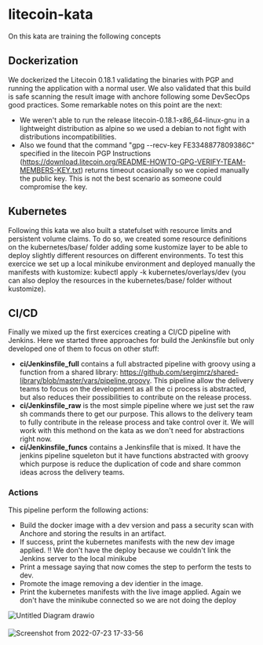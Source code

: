 # litecoin-kata

On this kata are training the following concepts

## Dockerization
We dockerized the Litecoin 0.18.1 validating the binaries with PGP and running the application with a normal user. We also validated that this build is safe scanning the result image with anchore following some DevSecOps good practices. Some remarkable notes on this point are the next:
* We weren't able to run the release litecoin-0.18.1-x86_64-linux-gnu in a lightweight distribution as alpine so we used a debian to not fight with distributions incompatibilities.
* Also we found that the command "gpg --recv-key FE3348877809386C" specified in the litecoin PGP Instructions (https://download.litecoin.org/README-HOWTO-GPG-VERIFY-TEAM-MEMBERS-KEY.txt) returns timeout ocasionally so we copied manually the public key. This is not the best scenario as someone could compromise the key.

## Kubernetes 
Following this kata we also built a statefulset with resource limits and persistent volume claims. To do so, we created some resource definitions on the kubernetes/base/ folder adding some kustomize layer to be able to deploy slightly different resources on different environments.
To test this exercice we set up a local minikube environment and deployed manually the manifests with kustomize: kubectl apply -k kubernetes/overlays/dev (you can also deploy the resources in the kubernetes/base/ folder without kustomize).

## CI/CD
Finally we mixed up the first exercices creating a CI/CD pipeline with Jenkins.
Here we started three approaches for build the Jenkinsfile but only developed one of them to focus on other stuff:
* **ci/Jenkinsfile_full** contains a full abstracted pipeline with groovy using a function from a shared library: https://github.com/sergimrz/shared-library/blob/master/vars/pipeline.groovy. This pipeline allow the delivery teams to focus on the development as all the ci process is abstracted, but also reduces their possibilities to contribute on the release process.
* **ci/Jenkinsfile_raw** is the most simple pipeline where we just set the raw sh commands there to get our purpose. This allows to the delivery team to fully contribute in the release process and take control over it. We will work with this methond on the kata as we don't need for abstractions right now.
* **ci/Jenkinsfile_funcs** contains a Jenkinsfile that is mixed. It have the jenkins pipeline squeleton but it have functions abstracted with groovy which purpose is reduce the duplication of code and share common ideas across the delivery teams.

### Actions
This pipeline perform the following actions:
* Build the docker image with a dev version and pass a security scan with Anchore and storing the results in an artifact.
* If success, print the kubernetes manifests with the new dev image applied. !! We don't have the deploy because we couldn't link the Jenkins server to the local minikube
* Print a message saying that now comes the step to perform the tests to dev.
* Promote the image removing a dev identier in the image.
* Print the kubernetes manifests with the live image applied. Again we don't have the minikube connected so we are not doing the deploy

![Untitled Diagram drawio](https://user-images.githubusercontent.com/18615945/180611849-57f1450e-746f-41cd-9a12-240862ab9f71.png)
####
![Screenshot from 2022-07-23 17-33-56](https://user-images.githubusercontent.com/18615945/180611922-8665759d-213d-4d82-a5cb-73a9b1cad71b.png)
